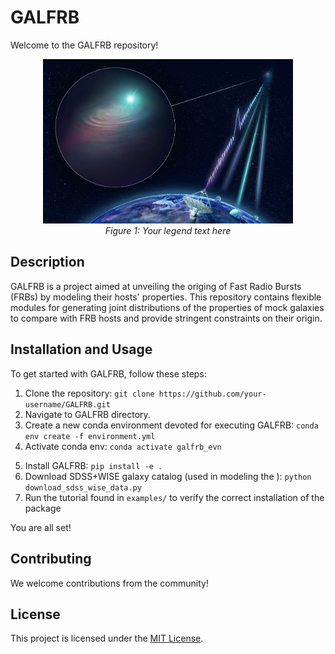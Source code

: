 # GALFRB

Welcome to the GALFRB repository!

<p align="center">
  <img src="FRB_sketch.jpg" alt="Description" width="400">
  <br>
  <em>Figure 1: Your legend text here</em>
</p>


## Description

GALFRB is a project aimed at unveiling the origing of Fast Radio Bursts (FRBs) by modeling their hosts' properties. This repository contains flexible modules for generating joint distributions of the properties of mock galaxies to compare with FRB hosts and provide stringent constraints on their origin.

## Installation and Usage

To get started with GALFRB, follow these steps:

1. Clone the repository: `git clone https://github.com/your-username/GALFRB.git`
2. Navigate to GALFRB directory.
3. Create a new conda environment devoted for executing GALFRB: `conda env create -f environment.yml`
4. Activate conda env: `conda activate galfrb_evn`
<!-- 2. Install the required dependencies: `pip install -r requirements.txt` -->
5. Install GALFRB: `pip install -e .`
6. Download SDSS+WISE galaxy catalog (used in modeling the ): `python download_sdss_wise_data.py`
7. Run the tutorial found in `examples/` to verify the correct installation of the package

You are all set!

## Contributing

We welcome contributions from the community! 
<!--If you would like to contribute to GALFRB, please follow our [contribution guidelines](CONTRIBUTING.md). -->

## License

This project is licensed under the [MIT License](LICENSE).
